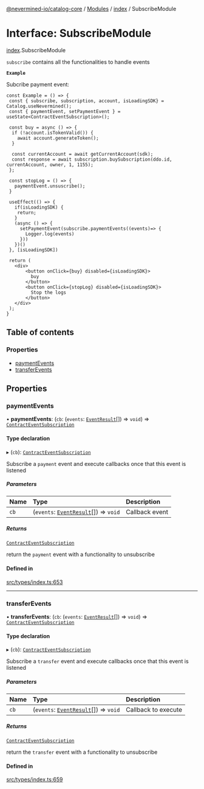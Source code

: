 [@nevermined-io/catalog-core](../README.md) / [Modules](../modules.md) / [index](../modules/index.md) / SubscribeModule

# Interface: SubscribeModule

[index](../modules/index.md).SubscribeModule

`subscribe` contains all the functionalities to handle events

**`Example`**

Subcribe payment event:

```tsx
const Example = () => {
 const { subscribe, subscription, account, isLoadingSDK} = Catalog.useNevermined();
 const { paymentEvent, setPaymentEvent } = useState<ContractEventSubscription>();

 const buy = async () => {
  if (!account.isTokenValid()) {
    await account.generateToken();
  }

  const currentAccount = await getCurrentAccount(sdk);
  const response = await subscription.buySubscription(ddo.id, currentAccount, owner, 1, 1155);
 };

 const stopLog = () => {
   paymentEvent.unsuscribe();
 }

 useEffect(() => {
   if(isLoadingSDK) {
    return;
   }
   (async () => {
     setPaymentEvent(subscribe.paymentEvents((events)=> {
       Logger.log(events)
     }))
   })()
 }, [isLoadingSDK])
 
 return (
   <div>
       <button onClick={buy} disabled={isLoadingSDK}>
         buy
       </button>
       <button onClick={stopLog} disabled={isLoadingSDK}>
         Stop the logs
       </button>
   </div>
 );
}
```

## Table of contents

### Properties

- [paymentEvents](index.SubscribeModule.md#paymentevents)
- [transferEvents](index.SubscribeModule.md#transferevents)

## Properties

### paymentEvents

• **paymentEvents**: (`cb`: (`events`: [`EventResult`](../modules/index.md#eventresult)[]) => `void`) => [`ContractEventSubscription`](index.ContractEventSubscription.md)

#### Type declaration

▸ (`cb`): [`ContractEventSubscription`](index.ContractEventSubscription.md)

Subscribe a `payment` event and execute callbacks once that this event is listened

##### Parameters

| Name | Type | Description |
| :------ | :------ | :------ |
| `cb` | (`events`: [`EventResult`](../modules/index.md#eventresult)[]) => `void` | Callback event |

##### Returns

[`ContractEventSubscription`](index.ContractEventSubscription.md)

return the `payment` event with a functionality to unsubscribe

#### Defined in

[src/types/index.ts:653](https://github.com/nevermined-io/components-catalog/blob/90fd3e0/lib/src/types/index.ts#L653)

___

### transferEvents

• **transferEvents**: (`cb`: (`events`: [`EventResult`](../modules/index.md#eventresult)[]) => `void`) => [`ContractEventSubscription`](index.ContractEventSubscription.md)

#### Type declaration

▸ (`cb`): [`ContractEventSubscription`](index.ContractEventSubscription.md)

Subscribe a `transfer` event and execute callbacks once that this event is listened

##### Parameters

| Name | Type | Description |
| :------ | :------ | :------ |
| `cb` | (`events`: [`EventResult`](../modules/index.md#eventresult)[]) => `void` | Callback to execute |

##### Returns

[`ContractEventSubscription`](index.ContractEventSubscription.md)

return the `transfer` event with a functionality to unsubscribe

#### Defined in

[src/types/index.ts:659](https://github.com/nevermined-io/components-catalog/blob/90fd3e0/lib/src/types/index.ts#L659)
